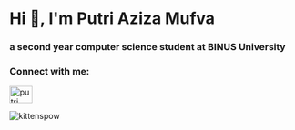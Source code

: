 <h1>Hi 👋, I'm Putri Aziza Mufva</h1>
<h3>a second year computer science student at BINUS University</h3>

<h3 align="left">Connect with me:</h3>
<p align="left">
<a href="https://www.linkedin.com/in/putri-aziza-mufva/" target="blank"><img align="center" src="https://raw.githubusercontent.com/rahuldkjain/github-profile-readme-generator/master/src/images/icons/Social/linked-in-alt.svg" alt="putri aziza mufva" height="30" width="40" /></a>
</p>

<p><img align="left" src="https://github-readme-stats.vercel.app/api/top-langs?username=kittenspow&show_icons=true&locale=en&layout=compact" alt="kittenspow" /></p>
